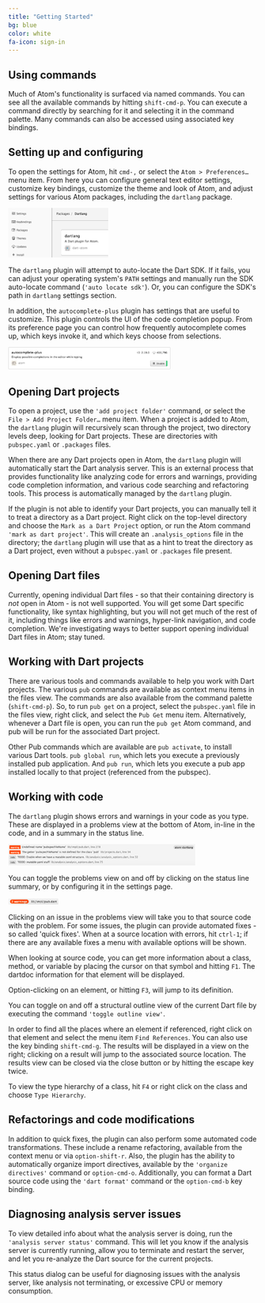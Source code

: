 ```yaml
---
title: "Getting Started"
bg: blue
color: white   
fa-icon: sign-in
---
```


## Using commands

Much of Atom's functionality is surfaced via named commands. You can see all the
available commands by hitting `shift-cmd-p`. You can execute a command directly by
searching for it and selecting it in the command palette. Many commands can also
be accessed using associated key bindings.

## Setting up and configuring

To open the settings for Atom, hit `cmd-,` or select the `Atom > Preferences…`
menu item. From here you can configure general text editor settings, customize
key bindings, customize the theme and look of Atom, and adjust settings for
various Atom packages, including the `dartlang` package.

<img src="img/settings.png" width="40%" class="img-centered"/>

The `dartlang` plugin will attempt to auto-locate the Dart SDK. If it fails, you
can adjust your operating system's `PATH` settings and manually run the SDK
auto-locate command (`'auto locate sdk'`). Or, you can configure the SDK's path
in `dartlang` settings section.

In addition, the `autocomplete-plus` plugin has settings that are useful to
customize. This plugin controls the UI of the code completion popup. From its
preference page you can control how frequently autocomplete comes up, which keys
invoke it, and which keys choose from selections.

<img src="img/autocomplete.png" width="65%" class="img-centered"/>

## Opening Dart projects

To open a project, use the `'add project folder'` command, or select the
`File > Add Project Folder…` menu item. When a project is added to Atom, the
`dartlang` plugin will recursively scan through the project, two directory levels
deep, looking for Dart projects. These are directories with `pubspec.yaml` or
`.packages` files.

When there are any Dart projects open in Atom, the `dartlang` plugin will
automatically start the Dart analysis server. This is an external process that
provides functionality like analyzing code for errors and warnings, providing
code completion information, and various code searching and refactoring tools.
This process is automatically managed by the `dartlang` plugin.

If the plugin is not able to identify your Dart projects, you can manually tell
it to treat a directory as a Dart project. Right click on the top-level
directory and choose the `Mark as a Dart Project` option, or run the Atom
command `'mark as dart project'`. This will create an `.analysis_options`
file in the directory; the `dartlang` plugin will use that as a hint to treat
the directory as a Dart project, even without a `pubspec.yaml` or `.packages`
file present.

## Opening Dart files

Currently, opening individual Dart files - so that their containing directory is
*not* open in Atom - is not well supported. You will get some Dart specific
functionality, like syntax highlighting, but you will not get much of the rest of
it, including things like errors and warnings, hyper-link navigation, and code
completion. We're investigating ways to better support opening individual Dart
files in Atom; stay tuned.

## Working with Dart projects

There are various tools and commands available to help you work with Dart
projects. The various `pub` commands are available as context menu items in the
files view. The commands are also available from the command palette
(`shift-cmd-p`). So, to run `pub get` on a project, select the `pubspec.yaml`
file in the files view, right click, and select the `Pub Get` menu item.
Alternatively, whenever a Dart file is open, you can run the `pub get` Atom
command, and pub will be run for the associated Dart project.

Other Pub commands which are available are `pub activate`, to install various
Dart tools. `pub global run`, which lets you execute a previously installed pub
application. And `pub run`, which lets you execute a pub app installed locally to
that project (referenced from the pubspec).

## Working with code

The `dartlang` plugin shows errors and warnings in your code as you type. These
are displayed in a problems view at the bottom of Atom, in-line in the code, and
in a summary in the status line.

<img src="img/problems.png" width="75%" class="img-centered"/>

You can toggle the problems view on and off by clicking on the status line
summary, or by configuring it in the settings page.

<img src="img/status.png" width="20%" class="img-centered"/>

Clicking on an issue in the problems view will take you to that source code with
the problem. For some issues, the plugin can provide automated fixes - so called
'quick fixes'. When at a source location with errors, hit `ctrl-1`; if there are
any available fixes a menu with available options will be shown.

When looking at source code, you can get more information about a class, method,
or variable by placing the cursor on that symbol and hitting `F1`. The dartdoc
information for that element will be displayed.

Option-clicking on an element, or hitting `F3`, will jump to its definition.

You can toggle on and off a structural outline view of the current Dart file by
executing the command `'toggle outline view'`.

In order to find all the places where an element if referenced, right click on
that element and select the menu item `Find References`. You can also use the
key binding `shift-cmd-g`. The results will be displayed in a view on the right;
clicking on a result will jump to the associated source location. The results
view can be closed via the close button or by hitting the escape key twice.

To view the type hierarchy of a class, hit `F4` or right click on the class and
choose `Type Hierarchy`.

## Refactorings and code modifications

In addition to quick fixes, the plugin can also perform some automated code
transformations. These include a rename refactoring, available from the context
menu or via `option-shift-r`. Also, the plugin has the ability to automatically
organize import directives, available by the `'organize directives'` command or
`option-cmd-o`. Additionally, you can format a Dart source code using the
`'dart format'` command or the `option-cmd-b` key binding.

## Diagnosing analysis server issues

To view detailed info about what the analysis server is doing, run the
`'analysis server status'` command. This will let you know if the analysis
server is currently running, allow you to terminate and restart the server,
and let you re-analyze the Dart source for the current projects.

This status dialog can be useful for diagnosing issues with the analysis server,
like analysis not terminating, or excessive CPU or memory consumption.
